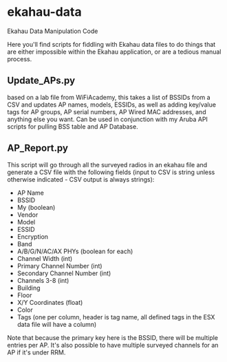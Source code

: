 # ekahau-data
Ekahau Data Manipulation Code

Here you'll find scripts for fiddling with Ekahau data files to do things that are either impossible within the Ekahau application, or are a tedious manual process. 

## Update_APs.py
based on a lab file from WiFiAcademy, this takes a list of BSSIDs from a CSV and updates AP names, models, ESSIDs, as well as adding key/value tags for AP groups, AP serial numbers, AP Wired MAC addresses, and anything else you want. Can be used in conjunction with my Aruba API scripts for pulling BSS table and AP Database. 

## AP_Report.py
This script will go through all the surveyed radios in an ekahau file and generate a CSV file with the following fields (input to CSV is string unless otherwise indicated - CSV output is always strings):

  * AP Name
  * BSSID
  * My (boolean)
  * Vendor
  * Model
  * ESSID
  * Encryption
  * Band
  * A/B/G/N/AC/AX PHYs (boolean for each)
  * Channel Width (int)
  * Primary Channel Number (int)
  * Secondary Channel Number (int)
  * Channels 3-8 (int)
  * Building
  * Floor
  * X/Y Coordinates (float)
  * Color
  * Tags (one per column, header is tag name, all defined tags in the ESX data file will have a column)
  
Note that because the primary key here is the BSSID, there will be multiple entries per AP. It's also possible to have multiple surveyed channels for an AP if it's under RRM.
